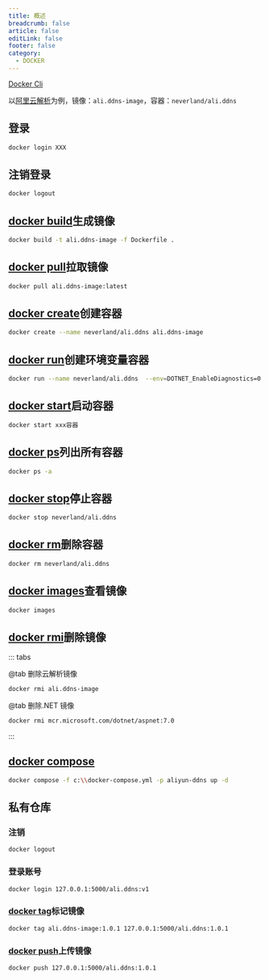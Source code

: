 ```yaml
---
title: 概述
breadcrumb: false
article: false
editLink: false
footer: false
category:
  - DOCKER
---
```


[Docker Cli](https://docs.docker.com/engine/reference/commandline/docker/)

以[阿里云解析](aliyun_ddns.md)为例，镜像：`ali.ddns-image`，容器：`neverland/ali.ddns`


## 登录

```bash
docker login XXX
```

## 注销登录

```bash
docker logout
```

## [docker build](https://docs.docker.com/engine/reference/commandline/build/)生成镜像

```bash
docker build -t ali.ddns-image -f Dockerfile .
```

## [docker pull](https://docs.docker.com/reference/cli/docker/image/pull/)拉取镜像

```bash
docker pull ali.ddns-image:latest
```

## [docker create](https://docs.docker.com/engine/reference/commandline/create/)创建容器

```bash
docker create --name neverland/ali.ddns ali.ddns-image
```

## [docker run](https://docs.docker.com/engine/reference/commandline/run/)创建环境变量容器

```bash
docker run --name neverland/ali.ddns  --env=DOTNET_EnableDiagnostics=0 --env=ALIKID=111 --env=ALIKSCT=111 --env=ALIDOMAIN=ilyl.life --env=ALITTL=600  -d ali.ddns-image
```

## [docker start](https://docs.docker.com/engine/reference/commandline/start/)启动容器

```bash
docker start xxx容器
```

## [docker ps](https://docs.docker.com/engine/reference/commandline/ps/)列出所有容器

```bash
docker ps -a
```

## [docker stop](https://docs.docker.com/engine/reference/commandline/stop/)停止容器

```bash
docker stop neverland/ali.ddns
```

## [docker rm](https://docs.docker.com/engine/reference/commandline/rm/)删除容器

```bash
docker rm neverland/ali.ddns
```

## [docker images](https://docs.docker.com/reference/cli/docker/image/ls/)查看镜像

```bash
docker images
```

## [docker rmi](https://docs.docker.com/engine/reference/commandline/rmi/)删除镜像

::: tabs

@tab 删除云解析镜像

```bash
docker rmi ali.ddns-image
```

@tab 删除.NET 镜像

```bash
docker rmi mcr.microsoft.com/dotnet/aspnet:7.0
```

:::

## [docker compose](https://docs.docker.com/reference/cli/docker/compose/)

```bash
docker compose -f c:\\docker-compose.yml -p aliyun-ddns up -d
```

## 私有仓库

### 注销

```bash
docker logout
```

### 登录账号

```bash
docker login 127.0.0.1:5000/ali.ddns:v1
```

### [docker tag](https://docs.docker.com/engine/reference/commandline/tag/)标记镜像

```bash
docker tag ali.ddns-image:1.0.1 127.0.0.1:5000/ali.ddns:1.0.1
```

### [docker push](https://docs.docker.com/engine/reference/commandline/push/)上传镜像

```bash
docker push 127.0.0.1:5000/ali.ddns:1.0.1
```

